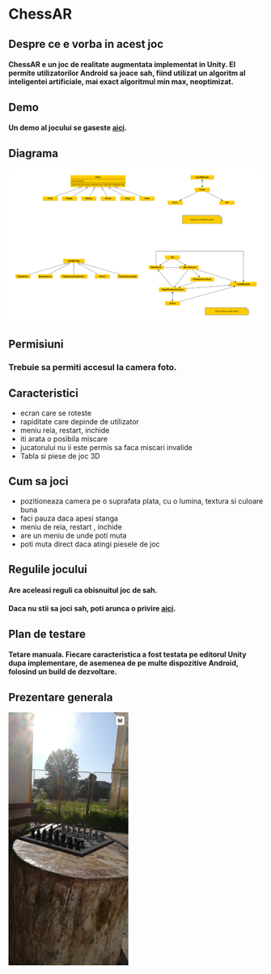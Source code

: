 # ChessAR
 ## Despre ce e vorba in acest joc
 #### ChessAR e un joc de realitate augmentata implementat in Unity. El permite utilizatorilor Android sa joace sah, fiind utilizat un algoritm al inteligentei artificiale, mai exact algoritmul min max, neoptimizat.
 ## Demo
 #### Un demo al jocului se gaseste [aici]().
 ## Diagrama
 ![alt text](Diagrame/Diagrama-full.png)
 ## Permisiuni
 ### Trebuie sa permiti accesul la camera foto.
 ## Caracteristici
 * ecran care se roteste
 * rapiditate care depinde de utilizator
 * meniu reia, restart, inchide 
 * iti arata o posibila miscare
 * jucatorului nu ii este permis sa faca miscari invalide
 * Tabla si piese de joc 3D
 ## Cum sa joci
 * pozitioneaza camera pe o suprafata plata, cu o lumina, textura si culoare buna
 * faci pauza daca apesi stanga
 * meniu de reia, restart , inchide
 * are un meniu de unde poti muta
 * poti muta direct daca atingi piesele de joc
## Regulile jocului
#### Are aceleasi reguli ca obisnuitul joc de sah.
#### Daca nu stii sa joci sah, poti arunca o privire [aici](https://www.chess.com/learn-how-to-play-chess).
## Plan de testare
#### Tetare manuala. Fiecare caracteristica a fost testata pe editorul Unity dupa implementare, de asemenea de pe multe dispozitive Android, folosind un build de dezvoltare.
## Prezentare generala
<img src="Screenshot_20200604_074056_com.FMI.ChessAR.jpg" height=500>
